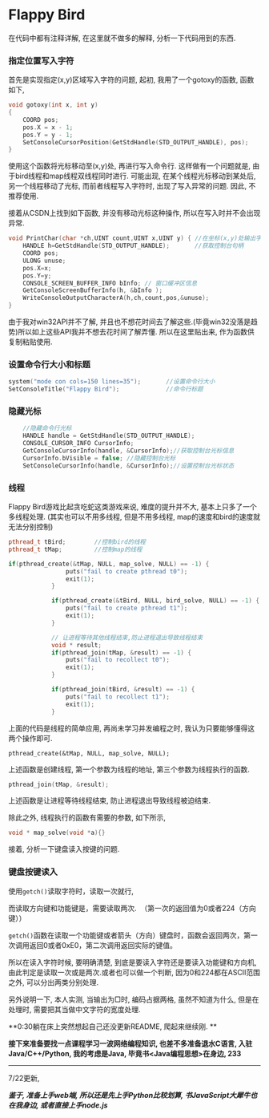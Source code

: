 # Flappy Bird

在代码中都有注释详解, 在这里就不做多的解释, 分析一下代码用到的东西.

### 指定位置写入字符

首先是实现指定(x,y)区域写入字符的问题, 起初, 我用了一个gotoxy的函数, 函数如下,

```cpp
void gotoxy(int x, int y)
{
    COORD pos;
    pos.X = x - 1;
    pos.Y = y - 1;
    SetConsoleCursorPosition(GetStdHandle(STD_OUTPUT_HANDLE), pos);
}
```

使用这个函数将光标移动至(x,y)处, 再进行写入命令行. 这样做有一个问题就是, 由于bird线程和map线程双线程同时进行. 可能出现, 在某个线程光标移动到某处后, 另一个线程移动了光标, 而前者线程写入字符时, 出现了写入异常的问题. 因此, 不推荐使用.

接着从CSDN上找到如下函数, 并没有移动光标这种操作, 所以在写入时并不会出现异常.

```cpp
void PrintChar(char *ch,UINT count,UINT x,UINT y) { //在坐标(x,y)处输出字符串ch,ch里有count个字符
	HANDLE h=GetStdHandle(STD_OUTPUT_HANDLE);		//获取控制台句柄
	COORD pos;
	ULONG unuse;
	pos.X=x;
	pos.Y=y;
	CONSOLE_SCREEN_BUFFER_INFO bInfo; // 窗口缓冲区信息
	GetConsoleScreenBufferInfo(h, &bInfo );
	WriteConsoleOutputCharacterA(h,ch,count,pos,&unuse);
}
```

由于我对win32API并不了解, 并且也不想花时间去了解这些.(毕竟win32没落是趋势)所以如上这些API我并不想去花时间了解弄懂. 所以在这里贴出来, 作为函数供复制粘贴使用.

### 设置命令行大小和标题

```cpp
system("mode con cols=150 lines=35");		//设置命令行大小 
SetConsoleTitle("Flappy Bird");				//命令行标题 
```



### 隐藏光标

```cpp
	//隐藏命令行光标 
	HANDLE handle = GetStdHandle(STD_OUTPUT_HANDLE);
	CONSOLE_CURSOR_INFO CursorInfo;
	GetConsoleCursorInfo(handle, &CursorInfo);//获取控制台光标信息
	CursorInfo.bVisible = false; //隐藏控制台光标
	SetConsoleCursorInfo(handle, &CursorInfo);//设置控制台光标状态
```



### 线程

Flappy Bird游戏比起贪吃蛇这类游戏来说, 难度的提升并不大, 基本上只多了一个多线程处理. (其实也可以不用多线程, 但是不用多线程, map的速度和bird的速度就无法分别控制)

```cpp
pthread_t tBird;		//控制bird的线程 
pthread_t tMap;			//控制map的线程 

if(pthread_create(&tMap, NULL, map_solve, NULL) == -1) {
				puts("fail to create pthread t0");
				exit(1);
			}

			if(pthread_create(&tBird, NULL, bird_solve, NULL) == -1) {
				puts("fail to create pthread t1");
				exit(1);
			}

			// 让进程等待其他线程结束,防止进程退出导致线程结束 
			void * result;
			if(pthread_join(tMap, &result) == -1) {
				puts("fail to recollect t0");
				exit(1);
			}

			if(pthread_join(tBird, &result) == -1) {
				puts("fail to recollect t1");
				exit(1);
			}
```

上面的代码是线程的简单应用, 再尚未学习并发编程之时, 我认为只要能够懂得这两个操作即可.

``` 
pthread_create(&tMap, NULL, map_solve, NULL);
```

上述函数是创建线程, 第一个参数为线程的地址, 第三个参数为线程执行的函数.

```cpp
pthread_join(tMap, &result);
```

上述函数是让进程等待线程结束, 防止进程退出导致线程被迫结束.

除此之外, 线程执行的函数有需要的参数, 如下所示, 

```cpp
void * map_solve(void *a){}
```



接着, 分析一下键盘读入按键的问题.

### 键盘按键读入

使用```getch()```读取字符时，读取一次就行, 

而读取方向键和功能键是，需要读取两次.  （第一次的返回值为0或者224（方向键））

```getch()```函数在读取一个功能键或者箭头（方向）键盘时，函数会返回两次，第一次调用返回0或者0xE0，第二次调用返回实际的键值。  

所以在读入字符时候, 要明确清楚, 到底是要读入字符还是要读入功能键和方向机, 由此判定是读取一次或是两次.或者也可以做一个判断, 因为0和224都在ASCII范围之外, 可以分出两类分别处理.

另外说明一下, 本人实测, 当输出为□时, 编码占据两格, 虽然不知道为什么, 但是在处理时, 需要把其当做中文字符的宽度处理.

**0:30躺在床上突然想起自己还没更新README, 爬起来继续刚. **

**接下来准备要找一点课程学习一波网络编程知识, 也差不多准备退水C语言, 入驻Java/C++/Python, 我的考虑是Java, 毕竟书<Java编程思想>在身边, 233**

------

7/22更新,

***鉴于, 准备上手web端, 所以还是先上手Python比较划算, 书JavaScript大犀牛也在我身边, 或者直接上手node.js***